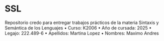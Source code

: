 # SSL
Repositorio credo para entregar trabajos prácticos de la materia Sintaxis y Semántica de los Lenguajes
• Curso: K2006
• Año de cursada: 2025
• Legajo: 222.489-6
• Apellidos: Martina Lopez
• Nombres: Maximo Andres

